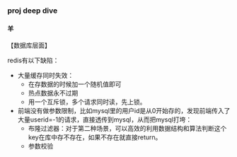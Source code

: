 ### proj deep dive

#### 羊

【数据库层面】

redis有以下缺陷：

- 大量缓存同时失效：
  - 在存数据的时候加一个随机值即可
  - 热点数据永不过期
  - 用一个互斥锁，多个请求同时读，先上锁。
- 前端没有做参数限制，比如mysql里的用户id是从0开始存的，发现前端传入了大量userid=-1的请求，直接透传到mysql，从而把mysql打垮：
  - 布隆过滤器：对于第二种场景，可以高效的利用数据结构和算法判断这个key在库中存不存在，如果不存在就直接return。
  - 参数校验



